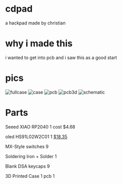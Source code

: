 # cdpad
a hackpad made by christian
# why i made this
i wanted to get into pcb and i saw this as a good start 
# pics 
![fullcase](https://hc-cdn.hel1.your-objectstorage.com/s/v3/02c60dd050072763f07c280bb6ac6024668f2682_image.png)
![case](https://hc-cdn.hel1.your-objectstorage.com/s/v3/2d71d6448d59bf71550533c63a44d84ba3e2677c_image.png)
![pcb](https://hc-cdn.hel1.your-objectstorage.com/s/v3/6bc92f10d7bd5a5fd2892f28da997e661132d690_image.png)
![pcb3d](https://hc-cdn.hel1.your-objectstorage.com/s/v3/e255f81685db6af1e3b8d604777ad22707b78d36_image.png)
![schematic](https://hc-cdn.hel1.your-objectstorage.com/s/v3/54cb254b5e3905692483d3319fcedb3973611a1d_image.png)

# Parts 
Seeed XIAO RP2040   1 cost $4.68

oled HS91L02W2C01  1 [$18.35
](https://lcsc.com/product-detail/image/HS91L02W2C01_C5248081.html)

MX-Style switches   9

Soldering Iron + Solder 1


Blank DSA keycaps 9

3D Printed Case	1
pcb 1



